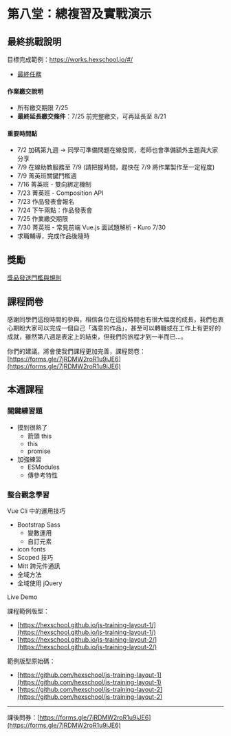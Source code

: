 # 第八堂：總複習及實戰演示

## 最終挑戰說明

目標完成範例：https://works.hexschool.io/#/

- [最終任務](https://rpg.hexschool.com/training/18/task?type=detail&id=186)

#### 作業繳交說明

- 所有繳交期限 7/25
- **最終延長繳交條件**：7/25 前完整繳交，可再延長至 8/21

#### 重要時間點

- 7/2 加碼第九週 -> 同學可準備問題在線發問，老師也會準備額外主題與大家分享
- 7/9 在線助教服務至 7/9 (請把握時間，趕快在 7/9 將作業製作至一定程度)
- 7/9 菁英班關鍵門檻週
- 7/16 菁英班 - 雙向綁定機制
- 7/23 菁英班 - Composition API
- 7/23 作品發表會報名
- 7/24 下午兩點：作品發表會
- 7/25 作業繳交期限
- 7/30 菁英班 - 常見前端 Vue.js 面試題解析 - Kuro 7/30
- 求職輔導，完成作品後隨時

## 獎勵

[獎品發送門檻與規則](https://rpg.hexschool.com/training/18/show?embedhm=DHmbgIruQsC5k1SgHvbEZw)


## 課程問卷

感謝同學們這段時間的參與，相信各位在這段時間也有很大幅度的成長，我們也衷心期盼大家可以完成一個自己「滿意的作品」，甚至可以轉職或在工作上有更好的成就，雖然第八週是表定上的結束，但我們的旅程才到一半而已...。

你們的建議，將會使我們課程更加完善，課程問卷：[https://forms.gle/7jRDMW2roR1u9iJE6](https://forms.gle/7jRDMW2roR1u9iJE6)

## 本週課程

### 關鍵練習題

- 摸到很熟了
    - 箭頭 this
    - this
    - promise
- 加強練習
    - ESModules
    - 傳參考特性

### 整合觀念學習

Vue Cli 中的運用技巧
- Bootstrap Sass
    - 變數運用
    - 自訂元素
- icon fonts
- Scoped 技巧
- Mitt 跨元件通訊
- 全域方法
- 全域使用 jQuery

Live Demo

課程範例版型：

* [https://hexschool.github.io/js-training-layout-1/](https://hexschool.github.io/js-training-layout-1/)
* [https://hexschool.github.io/js-training-layout-2/](https://hexschool.github.io/js-training-layout-2/)

範例版型原始碼：
* [https://github.com/hexschool/js-training-layout-1](https://github.com/hexschool/js-training-layout-1)
* [https://github.com/hexschool/js-training-layout-2](https://github.com/hexschool/js-training-layout-2)

---
課後問券：[https://forms.gle/7jRDMW2roR1u9iJE6](https://forms.gle/7jRDMW2roR1u9iJE6)